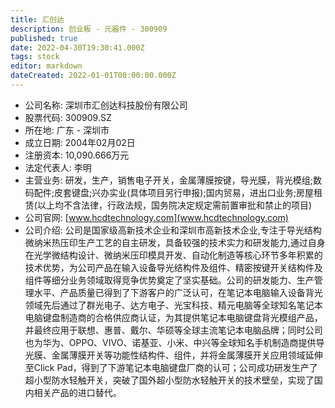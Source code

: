 ```yaml
---
title: 汇创达
description: 创业板 - 元器件 - 300909
published: true
date: 2022-04-30T19:30:41.000Z
tags: stock
editor: markdown
dateCreated: 2022-01-01T00:00:00.000Z
---
```


- 公司名称: 深圳市汇创达科技股份有限公司
- 股票代码: 300909.SZ
- 所在地: 广东 - 深圳市
- 成立日期: 2004年02月02日
- 注册资本: 10,090.666万元
- 法定代表人: 李明
- 主营业务: 研发，生产，销售电子开关，金属薄膜按键，导光膜，背光模组;数码配件;皮套键盘;兴办实业(具体项目另行申报);国内贸易，进出口业务;房屋租赁(以上均不含法律，行政法规，国务院决定规定需前置审批和禁止的项目)
- 公司官网: [www.hcdtechnology.com](www.hcdtechnology.com)
- 公司介绍: 公司是国家级高新技术企业和深圳市高新技术企业,专注于导光结构微纳米热压印生产工艺的自主研发，具备较强的技术实力和研发能力,通过自身在光学微结构设计、微纳米压印模具开发、自动化制造等核心环节多年积累的技术优势，为公司产品在输入设备导光结构件及组件、精密按键开关结构件及组件等细分业务领域取得竞争优势奠定了坚实基础。公司的研发能力、生产管理水平、产品质量已得到了下游客户的广泛认可，在笔记本电脑输入设备背光领域先后通过了群光电子、达方电子、光宝科技、精元电脑等全球知名笔记本电脑键盘制造商的合格供应商认证，为其提供笔记本电脑键盘背光模组产品，并最终应用于联想、惠普、戴尔、华硕等全球主流笔记本电脑品牌；同时公司也为华为、OPPO、VIVO、诺基亚、小米、中兴等全球知名手机制造商提供导光膜、金属薄膜开关等功能性结构件、组件，并将金属薄膜开关应用领域延伸至Click Pad，得到了下游笔记本电脑键盘厂商的认可；公司成功研发生产了超小型防水轻触开关，突破了国外超小型防水轻触开关的技术壁垒，实现了国内相关产品的进口替代。


